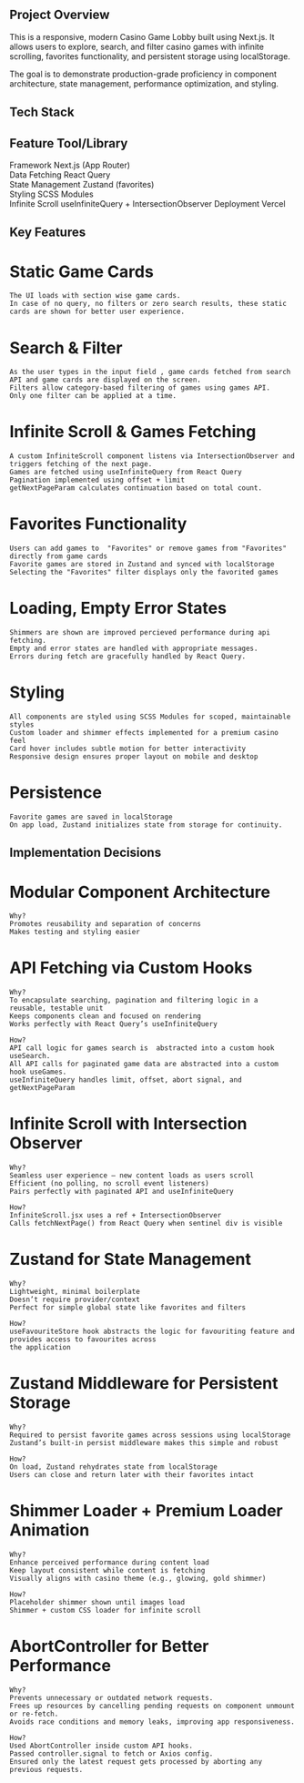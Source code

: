 ## Project Overview

This is a responsive, modern Casino Game Lobby built using Next.js. It allows users to explore, search, and filter casino games with infinite scrolling, favorites functionality, and persistent storage using localStorage.

The goal is to demonstrate production-grade proficiency in component architecture, state management, performance optimization, and styling.

## Tech Stack

 Feature           Tool/Library                            
 -------------------------------------------
 Framework         Next.js (App Router)                    
 Data Fetching     React Query                             
 State Management  Zustand (favorites)                     
 Styling           SCSS Modules                            
 Infinite Scroll   useInfiniteQuery + IntersectionObserver 
 Deployment        Vercel                                  

## Key Features 

# Static Game Cards 
    The UI loads with section wise game cards.
    In case of no query, no filters or zero search results, these static cards are shown for better user experience.

# Search & Filter 
    As the user types in the input field , game cards fetched from search API and game cards are displayed on the screen. 
    Filters allow category-based filtering of games using games API. 
    Only one filter can be applied at a time.

# Infinite Scroll & Games Fetching
    A custom InfiniteScroll component listens via IntersectionObserver and triggers fetching of the next page.
    Games are fetched using useInfiniteQuery from React Query
    Pagination implemented using offset + limit
    getNextPageParam calculates continuation based on total count.

# Favorites Functionality
    Users can add games to  "Favorites" or remove games from "Favorites" directly from game cards
    Favorite games are stored in Zustand and synced with localStorage
    Selecting the "Favorites" filter displays only the favorited games

# Loading, Empty Error States
    Shimmers are shown are improved percieved performance during api fetching.
    Empty and error states are handled with appropriate messages.
    Errors during fetch are gracefully handled by React Query.

# Styling
    All components are styled using SCSS Modules for scoped, maintainable styles
    Custom loader and shimmer effects implemented for a premium casino feel
    Card hover includes subtle motion for better interactivity
    Responsive design ensures proper layout on mobile and desktop

# Persistence
    Favorite games are saved in localStorage
    On app load, Zustand initializes state from storage for continuity. 




## Implementation Decisions

#  Modular Component Architecture

    Why?
    Promotes reusability and separation of concerns
    Makes testing and styling easier

# API Fetching via Custom Hooks

    Why?
    To encapsulate searching, pagination and filtering logic in a reusable, testable unit
    Keeps components clean and focused on rendering
    Works perfectly with React Query’s useInfiniteQuery

    How?
    API call logic for games search is  abstracted into a custom hook useSearch.
    All API calls for paginated game data are abstracted into a custom hook useGames.
    useInfiniteQuery handles limit, offset, abort signal, and getNextPageParam

#  Infinite Scroll with Intersection Observer

    Why?
    Seamless user experience — new content loads as users scroll
    Efficient (no polling, no scroll event listeners)
    Pairs perfectly with paginated API and useInfiniteQuery

    How?
    InfiniteScroll.jsx uses a ref + IntersectionObserver
    Calls fetchNextPage() from React Query when sentinel div is visible

# Zustand for State Management 

    Why?
    Lightweight, minimal boilerplate
    Doesn’t require provider/context
    Perfect for simple global state like favorites and filters

    How?
    useFavouriteStore hook abstracts the logic for favouriting feature and provides access to favourites across
    the application 

# Zustand  Middleware for Persistent Storage

    Why?
    Required to persist favorite games across sessions using localStorage
    Zustand’s built-in persist middleware makes this simple and robust

    How?
    On load, Zustand rehydrates state from localStorage
    Users can close and return later with their favorites intact

# Shimmer Loader + Premium Loader Animation
    
    Why?
    Enhance perceived performance during content load
    Keep layout consistent while content is fetching
    Visually aligns with casino theme (e.g., glowing, gold shimmer)

    How?
    Placeholder shimmer shown until images load
    Shimmer + custom CSS loader for infinite scroll 

# AbortController for Better Performance

    Why?
    Prevents unnecessary or outdated network requests.
    Frees up resources by cancelling pending requests on component unmount or re-fetch.
    Avoids race conditions and memory leaks, improving app responsiveness.

    How?
    Used AbortController inside custom API hooks.
    Passed controller.signal to fetch or Axios config.
    Ensured only the latest request gets processed by aborting any previous requests.